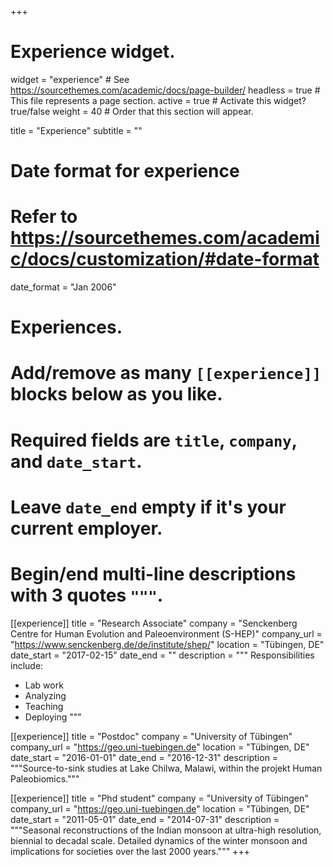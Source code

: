 +++
# Experience widget.
widget = "experience"  # See https://sourcethemes.com/academic/docs/page-builder/
headless = true  # This file represents a page section.
active = true  # Activate this widget? true/false
weight = 40  # Order that this section will appear.

title = "Experience"
subtitle = ""

# Date format for experience
#   Refer to https://sourcethemes.com/academic/docs/customization/#date-format
date_format = "Jan 2006"

# Experiences.
#   Add/remove as many `[[experience]]` blocks below as you like.
#   Required fields are `title`, `company`, and `date_start`.
#   Leave `date_end` empty if it's your current employer.
#   Begin/end multi-line descriptions with 3 quotes `"""`.
[[experience]]
  title = "Research Associate"
  company = "Senckenberg Centre for Human Evolution and Paleoenvironment (S-HEP)"
  company_url = "https://www.senckenberg.de/de/institute/shep/"
  location = "Tübingen, DE"
  date_start = "2017-02-15"
  date_end = ""
  description = """
  Responsibilities include:
  
  * Lab work
  * Analyzing
  * Teaching
  * Deploying
  """

[[experience]]
  title = "Postdoc"
  company = "University of Tübingen"
  company_url = "https://geo.uni-tuebingen.de"
  location = "Tübingen, DE"
  date_start = "2016-01-01"
  date_end = "2016-12-31"
  description = """Source-to-sink studies at Lake Chilwa, Malawi, within the projekt Human Paleobiomics."""

[[experience]]
  title = "Phd student"
  company = "University of Tübingen"
  company_url = "https://geo.uni-tuebingen.de"
  location = "Tübingen, DE"
  date_start = "2011-05-01"
  date_end = "2014-07-31"
  description = """Seasonal reconstructions of the Indian monsoon at ultra-high resolution, biennial to decadal scale. Detailed dynamics of the winter monsoon and implications for societies over the last 2000 years."""
+++
